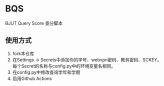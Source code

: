 # BQS
BJUT Query Score 查分脚本

## 使用方式

1. fork本仓库
2. 在Settings -> Secrets中添加你的学号、webvpn密码、教务密码、SCKEY。 每个Secret的名称与config.py中的环境变量名相同。
3. 在config.py中修改查询学年和学期
4. 启用Github Actions